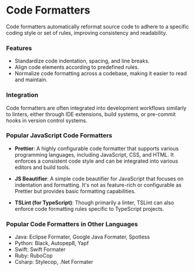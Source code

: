 # Code Formatters

Code formatters automatically reformat source code to adhere to a specific coding style or set of rules, improving consistency and readability.

### Features

-   Standardize code indentation, spacing, and line breaks.
-   Align code elements according to predefined rules.
-   Normalize code formatting across a codebase, making it easier to read and maintain.

### Integration

Code formatters are often integrated into development workflows similarly to linters, either through IDE extensions, build systems, or pre-commit hooks in version control systems.

### Popular JavaScript Code Formatters

-   **Prettier**: A highly configurable code formatter that supports various programming languages, including JavaScript, CSS, and HTML. It enforces a consistent code style and can be integrated into various editors and build tools.

-   **JS Beautifier**: A simple code beautifier for JavaScript that focuses on indentation and formatting. It's not as feature-rich or configurable as Prettier but provides basic formatting capabilities.

-   **TSLint (for TypeScript)**: Though primarily a linter, TSLint can also enforce code formatting rules specific to TypeScript projects.

### Popular Code Formatters in Other Languages

-   Java: Eclipse Formater, Google Java Formater, Spotless
-   Python: Black, Autopep8, Yapf
-   Swift: Swift Formater
-   Ruby: RuboCop
-   Csharp: Stylecop, .Net Formater

